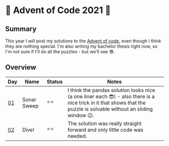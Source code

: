 # 🎄 Advent of Code 2021 🎄

## Summary

This year I will post my solutions to the [Advent of code](https://adventofcode.com/), even though I think they are nothing special.
I'm also writing my bachelor thesis right now, so I'm not sure if I'll do all the puzzles - but we'll see 😎.

## Overview

| Day                                       | Name        | Status | Notes  |
| ----------------------------------------- | ----------- | ------ | ------ |
| [01](https://adventofcode.com/2021/day/1) | Sonar Sweep |  ⭐⭐  | I think the pandas solution looks nice (a one liner each 😎) - also there is a nice trick in it that shows that the puzzle is solvable without an sliding window 😉. |
| [02](https://adventofcode.com/2021/day/2) | Dive!       |  ⭐⭐  | The solution was really straight forward and only little code was needed. |
